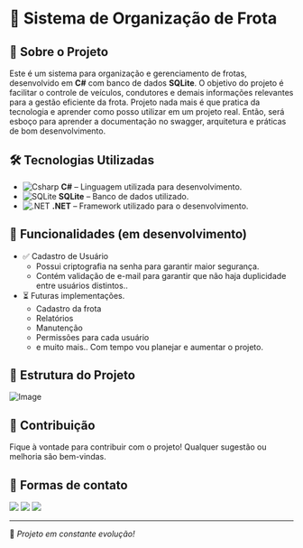 # 🚛 Sistema de Organização de Frota

## 📌 Sobre o Projeto
Este é um sistema para organização e gerenciamento de frotas, desenvolvido em **C#** com banco de dados **SQLite**.
O objetivo do projeto é facilitar o controle de veículos, condutores e demais informações relevantes para a gestão eficiente da frota.
Projeto nada mais é que pratica da tecnologia e aprender como posso utilizar em um projeto real. Então, será esboço para aprender a documentação no swagger, arquitetura e práticas de bom desenvolvimento.

## 🛠️ Tecnologias Utilizadas
- ![Csharp](https://img.icons8.com/?size=30&id=Fycm8TUhWmFU&format=png&color=000000) **C#** – Linguagem utilizada para desenvolvimento.
- ![SQLite](https://img.icons8.com/?size=30&id=VMRAbKfEzssG&format=png&color=FFFFFF) **SQLite** – Banco de dados utilizado.
- ![.NET](https://img.icons8.com/?size=30&id=z2gsPTsahvBW&format=png&color=000000) **.NET** – Framework utilizado para o desenvolvimento.

## 📌 Funcionalidades (em desenvolvimento)
- ✅ Cadastro de Usuário
  - Possui criptografia na senha para garantir maior segurança.
  - Contém validação de e-mail para garantir que não haja duplicidade entre usuários distintos..
- ⏳ Futuras implementações.
  - Cadastro da frota
  - Relatórios
  - Manutenção
  - Permissões para cada usuário
  - e muito mais.. Com tempo vou planejar e aumentar o projeto.
## 📂 Estrutura do Projeto
![Image](https://github.com/user-attachments/assets/f1fc982d-7dad-47a0-a9c1-bd9fadfbeb63)

## 📌 Contribuição
Fique à vontade para contribuir com o projeto! Qualquer sugestão ou melhoria são bem-vindas.

## 📨 Formas de contato
  <a href="https://www.linkedin.com/in/joao-malfatti/" target="_blank"><img src="https://img.shields.io/badge/-LinkedIn-%230077B5?style=for-the-badge&logo=linkedin&logoColor=white" target="_blank"></a> 
  <a href = "mailto:joao.malfatti1210@gmail.com"><img src="https://img.shields.io/badge/-Gmail-%23333?style=for-the-badge&logo=gmail&logoColor=white" target="_blank"></a>
  <a href="https://instagram.com/joao_elias1" target="_blank"><img src="https://img.shields.io/badge/-Instagram-%23E4405F?style=for-the-badge&logo=instagram&logoColor=white" target="_blank"></a>

---
🚀 *Projeto em constante evolução!*
